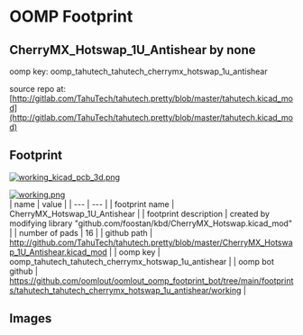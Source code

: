 # OOMP Footprint  
## CherryMX_Hotswap_1U_Antishear  by none  
  
oomp key: oomp_tahutech_tahutech_cherrymx_hotswap_1u_antishear  
  
source repo at: [http://gitlab.com/TahuTech/tahutech.pretty/blob/master/tahutech.kicad_mod](http://gitlab.com/TahuTech/tahutech.pretty/blob/master/tahutech.kicad_mod)  
## Footprint  
  
[![working_kicad_pcb_3d.png](working_kicad_pcb_3d_600.png)](working_kicad_pcb_3d.png)  
  
[![working.png](working_600.png)](working.png)  
| name | value | 
| --- | --- | 
| footprint name | CherryMX_Hotswap_1U_Antishear | 
| footprint description | created by modifying library "github.com/foostan/kbd/CherryMX_Hotswap.kicad_mod" | 
| number of pads | 16 | 
| github path | http://github.com/TahuTech/tahutech.pretty/blob/master/CherryMX_Hotswap_1U_Antishear.kicad_mod | 
| oomp key | oomp_tahutech_tahutech_cherrymx_hotswap_1u_antishear | 
| oomp bot github | https://github.com/oomlout/oomlout_oomp_footprint_bot/tree/main/footprints/tahutech_tahutech_cherrymx_hotswap_1u_antishear/working | 
## Images  
